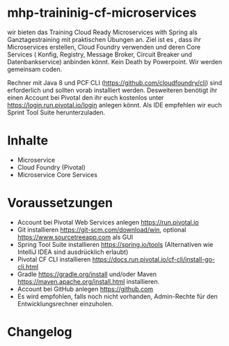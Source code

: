 # mhp-traininig-cf-microservices

wir bieten das Training Cloud Ready Microservices with Spring als Ganztagestraining mit praktischen Übungen an.
Ziel ist es , dass ihr Microservices erstellen, Cloud Foundry verwenden und deren Core Services ( Konfig, Registry,  Message Broker, Circuit Breaker und Datenbankservice) anbinden könnt.
Kein Death by Powerpoint.
Wir werden gemeinsam coden. 

Rechner mit Java 8 und PCF CLI (https://github.com/cloudfoundry/cli) sind erforderlich und sollten vorab installiert werden. Desweiteren benötigt ihr einen Account bei Pivotal den ihr euch kostenlos unter https://login.run.pivotal.io/login anlegen könnt. Als IDE empfehlen wir euch Sprint Tool Suite herunterzuladen.

# Inhalte

+ Microservice
+ Cloud Foundry (Pivotal)
+ Microservice Core Services

# Voraussetzungen
+ Account bei Pivotal Web Services anlegen https://run.pivotal.io
+ Git installieren https://git-scm.com/download/win, optional https://www.sourcetreeapp.com als GUI
+ Spring Tool Suite installieren https://spring.io/tools (Alternativen wie IntelliJ IDEA sind ausdrücklich erlaubt)
+ Pivotal CF CLI installieren https://docs.run.pivotal.io/cf-cli/install-go-cli.html
+ Gradle https://gradle.org/install und/oder Maven https://maven.apache.org/install.html installieren.
+ Account bei GitHub anlegen https://github.com
+ Es wird empfohlen, falls noch nicht vorhanden, Admin-Rechte für den Entwicklungsrechner einzuholen.

# Changelog

